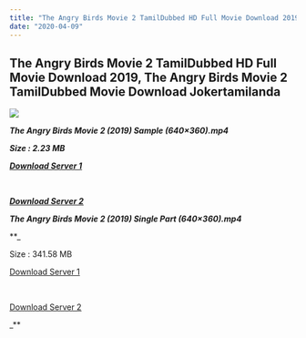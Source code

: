 ```yaml
---
title: "The Angry Birds Movie 2 TamilDubbed HD Full Movie Download 2019, The Angry Birds Movie 2 TamilDubbed Movie Download Jokertamilanda"
date: "2020-04-09"
---
```


## The Angry Birds Movie 2 TamilDubbed HD Full Movie Download 2019, The Angry Birds Movie 2 TamilDubbed Movie Download Jokertamilanda

  
  

![](https://images.moviebuff.com/95db42e5-d7fd-4000-8f8c-fc75ebdce219?w=1000)

_**The Angry Birds Movie 2 (2019) Sample (640×360).mp4**_

_**Size : 2.23 MB**_

_**[Download Server 1](http://c1.wetransfer.vip/files/Tamil{b337cb003d07febca875724d018e20f8c1927a284fdd439ea607fcc650de5bb7}20Dubbed{b337cb003d07febca875724d018e20f8c1927a284fdd439ea607fcc650de5bb7}20Movies/Tamil{b337cb003d07febca875724d018e20f8c1927a284fdd439ea607fcc650de5bb7}202019{b337cb003d07febca875724d018e20f8c1927a284fdd439ea607fcc650de5bb7}20Dubbed{b337cb003d07febca875724d018e20f8c1927a284fdd439ea607fcc650de5bb7}20Movies/The{b337cb003d07febca875724d018e20f8c1927a284fdd439ea607fcc650de5bb7}20Angry{b337cb003d07febca875724d018e20f8c1927a284fdd439ea607fcc650de5bb7}20Birds{b337cb003d07febca875724d018e20f8c1927a284fdd439ea607fcc650de5bb7}20Movie{b337cb003d07febca875724d018e20f8c1927a284fdd439ea607fcc650de5bb7}202{b337cb003d07febca875724d018e20f8c1927a284fdd439ea607fcc650de5bb7}20(2019)/The{b337cb003d07febca875724d018e20f8c1927a284fdd439ea607fcc650de5bb7}20Angry{b337cb003d07febca875724d018e20f8c1927a284fdd439ea607fcc650de5bb7}20Birds{b337cb003d07febca875724d018e20f8c1927a284fdd439ea607fcc650de5bb7}20Movie{b337cb003d07febca875724d018e20f8c1927a284fdd439ea607fcc650de5bb7}202{b337cb003d07febca875724d018e20f8c1927a284fdd439ea607fcc650de5bb7}20(2019){b337cb003d07febca875724d018e20f8c1927a284fdd439ea607fcc650de5bb7}20HQ{b337cb003d07febca875724d018e20f8c1927a284fdd439ea607fcc650de5bb7}20DVDScr/The{b337cb003d07febca875724d018e20f8c1927a284fdd439ea607fcc650de5bb7}20Angry{b337cb003d07febca875724d018e20f8c1927a284fdd439ea607fcc650de5bb7}20Birds{b337cb003d07febca875724d018e20f8c1927a284fdd439ea607fcc650de5bb7}20Movie{b337cb003d07febca875724d018e20f8c1927a284fdd439ea607fcc650de5bb7}202{b337cb003d07febca875724d018e20f8c1927a284fdd439ea607fcc650de5bb7}20(2019){b337cb003d07febca875724d018e20f8c1927a284fdd439ea607fcc650de5bb7}20Sample{b337cb003d07febca875724d018e20f8c1927a284fdd439ea607fcc650de5bb7}20(640x360).mp4)**_

_**[  
](http://c1.wetransfer.vip/files/Tamil{b337cb003d07febca875724d018e20f8c1927a284fdd439ea607fcc650de5bb7}20Dubbed{b337cb003d07febca875724d018e20f8c1927a284fdd439ea607fcc650de5bb7}20Movies/Tamil{b337cb003d07febca875724d018e20f8c1927a284fdd439ea607fcc650de5bb7}202019{b337cb003d07febca875724d018e20f8c1927a284fdd439ea607fcc650de5bb7}20Dubbed{b337cb003d07febca875724d018e20f8c1927a284fdd439ea607fcc650de5bb7}20Movies/The{b337cb003d07febca875724d018e20f8c1927a284fdd439ea607fcc650de5bb7}20Angry{b337cb003d07febca875724d018e20f8c1927a284fdd439ea607fcc650de5bb7}20Birds{b337cb003d07febca875724d018e20f8c1927a284fdd439ea607fcc650de5bb7}20Movie{b337cb003d07febca875724d018e20f8c1927a284fdd439ea607fcc650de5bb7}202{b337cb003d07febca875724d018e20f8c1927a284fdd439ea607fcc650de5bb7}20(2019)/The{b337cb003d07febca875724d018e20f8c1927a284fdd439ea607fcc650de5bb7}20Angry{b337cb003d07febca875724d018e20f8c1927a284fdd439ea607fcc650de5bb7}20Birds{b337cb003d07febca875724d018e20f8c1927a284fdd439ea607fcc650de5bb7}20Movie{b337cb003d07febca875724d018e20f8c1927a284fdd439ea607fcc650de5bb7}202{b337cb003d07febca875724d018e20f8c1927a284fdd439ea607fcc650de5bb7}20(2019){b337cb003d07febca875724d018e20f8c1927a284fdd439ea607fcc650de5bb7}20HQ{b337cb003d07febca875724d018e20f8c1927a284fdd439ea607fcc650de5bb7}20DVDScr/The{b337cb003d07febca875724d018e20f8c1927a284fdd439ea607fcc650de5bb7}20Angry{b337cb003d07febca875724d018e20f8c1927a284fdd439ea607fcc650de5bb7}20Birds{b337cb003d07febca875724d018e20f8c1927a284fdd439ea607fcc650de5bb7}20Movie{b337cb003d07febca875724d018e20f8c1927a284fdd439ea607fcc650de5bb7}202{b337cb003d07febca875724d018e20f8c1927a284fdd439ea607fcc650de5bb7}20(2019){b337cb003d07febca875724d018e20f8c1927a284fdd439ea607fcc650de5bb7}20Sample{b337cb003d07febca875724d018e20f8c1927a284fdd439ea607fcc650de5bb7}20(640x360).mp4)**_

_**[Download Server 2](http://c1.wetransfer.vip/files/Tamil{b337cb003d07febca875724d018e20f8c1927a284fdd439ea607fcc650de5bb7}20Dubbed{b337cb003d07febca875724d018e20f8c1927a284fdd439ea607fcc650de5bb7}20Movies/Tamil{b337cb003d07febca875724d018e20f8c1927a284fdd439ea607fcc650de5bb7}202019{b337cb003d07febca875724d018e20f8c1927a284fdd439ea607fcc650de5bb7}20Dubbed{b337cb003d07febca875724d018e20f8c1927a284fdd439ea607fcc650de5bb7}20Movies/The{b337cb003d07febca875724d018e20f8c1927a284fdd439ea607fcc650de5bb7}20Angry{b337cb003d07febca875724d018e20f8c1927a284fdd439ea607fcc650de5bb7}20Birds{b337cb003d07febca875724d018e20f8c1927a284fdd439ea607fcc650de5bb7}20Movie{b337cb003d07febca875724d018e20f8c1927a284fdd439ea607fcc650de5bb7}202{b337cb003d07febca875724d018e20f8c1927a284fdd439ea607fcc650de5bb7}20(2019)/The{b337cb003d07febca875724d018e20f8c1927a284fdd439ea607fcc650de5bb7}20Angry{b337cb003d07febca875724d018e20f8c1927a284fdd439ea607fcc650de5bb7}20Birds{b337cb003d07febca875724d018e20f8c1927a284fdd439ea607fcc650de5bb7}20Movie{b337cb003d07febca875724d018e20f8c1927a284fdd439ea607fcc650de5bb7}202{b337cb003d07febca875724d018e20f8c1927a284fdd439ea607fcc650de5bb7}20(2019){b337cb003d07febca875724d018e20f8c1927a284fdd439ea607fcc650de5bb7}20HQ{b337cb003d07febca875724d018e20f8c1927a284fdd439ea607fcc650de5bb7}20DVDScr/The{b337cb003d07febca875724d018e20f8c1927a284fdd439ea607fcc650de5bb7}20Angry{b337cb003d07febca875724d018e20f8c1927a284fdd439ea607fcc650de5bb7}20Birds{b337cb003d07febca875724d018e20f8c1927a284fdd439ea607fcc650de5bb7}20Movie{b337cb003d07febca875724d018e20f8c1927a284fdd439ea607fcc650de5bb7}202{b337cb003d07febca875724d018e20f8c1927a284fdd439ea607fcc650de5bb7}20(2019){b337cb003d07febca875724d018e20f8c1927a284fdd439ea607fcc650de5bb7}20Sample{b337cb003d07febca875724d018e20f8c1927a284fdd439ea607fcc650de5bb7}20(640x360).mp4)**_

**_The Angry Birds Movie 2 (2019) Single Part (640×360).mp4_**

**_

Size : 341.58 MB

[Download Server 1](http://c6.wetransfer.vip//files/The{b337cb003d07febca875724d018e20f8c1927a284fdd439ea607fcc650de5bb7}20Angry{b337cb003d07febca875724d018e20f8c1927a284fdd439ea607fcc650de5bb7}20Birds{b337cb003d07febca875724d018e20f8c1927a284fdd439ea607fcc650de5bb7}20Movie{b337cb003d07febca875724d018e20f8c1927a284fdd439ea607fcc650de5bb7}202{b337cb003d07febca875724d018e20f8c1927a284fdd439ea607fcc650de5bb7}20(2019).mp4)

[  
](http://c6.wetransfer.vip//files/The{b337cb003d07febca875724d018e20f8c1927a284fdd439ea607fcc650de5bb7}20Angry{b337cb003d07febca875724d018e20f8c1927a284fdd439ea607fcc650de5bb7}20Birds{b337cb003d07febca875724d018e20f8c1927a284fdd439ea607fcc650de5bb7}20Movie{b337cb003d07febca875724d018e20f8c1927a284fdd439ea607fcc650de5bb7}202{b337cb003d07febca875724d018e20f8c1927a284fdd439ea607fcc650de5bb7}20(2019).mp4)

[Download Server 2](http://c6.wetransfer.vip//files/The{b337cb003d07febca875724d018e20f8c1927a284fdd439ea607fcc650de5bb7}20Angry{b337cb003d07febca875724d018e20f8c1927a284fdd439ea607fcc650de5bb7}20Birds{b337cb003d07febca875724d018e20f8c1927a284fdd439ea607fcc650de5bb7}20Movie{b337cb003d07febca875724d018e20f8c1927a284fdd439ea607fcc650de5bb7}202{b337cb003d07febca875724d018e20f8c1927a284fdd439ea607fcc650de5bb7}20(2019).mp4)

_**
